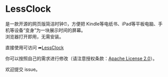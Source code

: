 # LessClock
是一款开源的网页版简洁时钟⏰，方便把 Kindle等电纸书、iPad等平板电脑、手机等设备“变身”为一块展示时间的屏幕。  
浏览器打开即用，无需安装。

直接使用可访问 ➦[LessClock](https://app.redesign.live/clock/)

你可以按照自己的需求进行修改（请注意授权条款：[Apache License 2.0](/LICENSE)）。

欢迎提交 issue。

